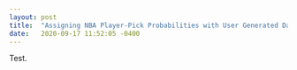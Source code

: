 ```yaml
---
layout: post
title:  "Assigning NBA Player-Pick Probabilities with User Generated Data"
date:   2020-09-17 11:52:05 -0400
---
```


Test.